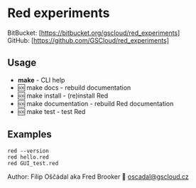 # Red experiments

BitBucket: [https://bitbucket.org/gscloud/red_experiments]  
GitHub: [https://github.com/GSCloud/red_experiments]

## Usage

* **make** - CLI help
* 🆘 make docs - rebuild documentation
* 🆘 make install - (re)install Red
* 🆘 make documentation - rebuild Red documentation
* 🆘 make test - test Red

## Examples

`red --version`  
`red hello.red`  
`red GUI_test.red`

Author: Filip Oščádal aka Fred Brooker 💌 <oscadal@gscloud.cz>
